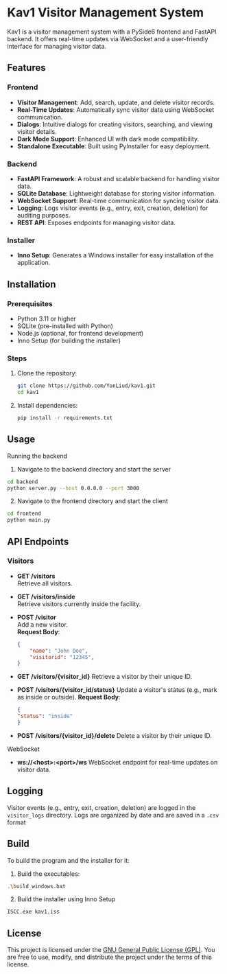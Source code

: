 # Kav1 Visitor Management System

Kav1 is a visitor management system with a PySide6 frontend and FastAPI backend. It offers real-time updates via WebSocket and a user-friendly interface for managing visitor data.

## Features

### Frontend
- **Visitor Management**: Add, search, update, and delete visitor records.
- **Real-Time Updates**: Automatically sync visitor data using WebSocket communication.
- **Dialogs**: Intuitive dialogs for creating visitors, searching, and viewing visitor details.
- **Dark Mode Support**: Enhanced UI with dark mode compatibility.
- **Standalone Executable**: Built using PyInstaller for easy deployment.

### Backend
- **FastAPI Framework**: A robust and scalable backend for handling visitor data.
- **SQLite Database**: Lightweight database for storing visitor information.
- **WebSocket Support**: Real-time communication for syncing visitor data.
- **Logging**: Logs visitor events (e.g., entry, exit, creation, deletion) for auditing purposes.
- **REST API**: Exposes endpoints for managing visitor data.

### Installer
- **Inno Setup**: Generates a Windows installer for easy installation of the application.

## Installation

### Prerequisites
- Python 3.11 or higher
- SQLite (pre-installed with Python)
- Node.js (optional, for frontend development)
- Inno Setup (for building the installer)

### Steps
1. Clone the repository:
   ```bash
   git clone https://github.com/YonLiud/kav1.git
   cd kav1
    ```
2. Install dependencies:
    ```bash
    pip install -r requirements.txt
    ```

## Usage

Running the backend
1. Navigate to the backend directory and start the server
```bash
cd backend
python server.py --host 0.0.0.0 --port 3000
```
2. Navigate to the frontend directory and start the client
```bash
cd frontend
python main.py
```

## API Endpoints

### Visitors
- **GET /visitors**  
    Retrieve all visitors.

- **GET /visitors/inside**  
    Retrieve visitors currently inside the facility.

- **POST /visitor**  
    Add a new visitor.  
    **Request Body**:  
    ```json
    {
        "name": "John Doe",
        "visitorid": "12345",
    }
    ```
- **GET /visitors/{visitor_id}**
    Retrieve a visitor by their unique ID.

- **POST /visitors/{visitor_id/status}**
    Update a visitor's status (e.g., mark as inside or outside).
    **Request Body**:
    ```json
    {
    "status": "inside"
    }
    ```

- **POST /visitors/{visitor_id}/delete**
    Delete a visitor by their unique ID.

WebSocket
- **ws://\<host>:\<port>/ws**
WebSocket endpoint for real-time updates on visitor data.

## Logging

Visitor events (e.g., entry, exit, creation, deletion) are logged in the ``visitor_logs`` directory. Logs are organized by date and are saved in a `.csv` format

## Build
To build the program and the installer for it:

1. Build the executables:
```bash
.\build_windows.bat
```

2. Build the installer using Inno Setup
```bash
ISCC.exe kav1.iss
```

## License

This project is licensed under the [GNU General Public License (GPL)](https://www.gnu.org/licenses/gpl-3.0.html). You are free to use, modify, and distribute the project under the terms of this license.
